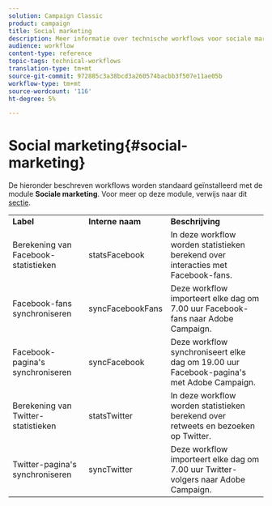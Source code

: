 ```yaml
---
solution: Campaign Classic
product: campaign
title: Social marketing
description: Meer informatie over technische workflows voor sociale marketing
audience: workflow
content-type: reference
topic-tags: technical-workflows
translation-type: tm+mt
source-git-commit: 972885c3a38bcd3a260574bacbb3f507e11ae05b
workflow-type: tm+mt
source-wordcount: '116'
ht-degree: 5%

---
```



# Social marketing{#social-marketing}

De hieronder beschreven workflows worden standaard geïnstalleerd met de module **Sociale marketing**. Voor meer op deze module, verwijs naar dit [sectie](../../social/using/starting-workflows.md).

<table> 
 <tbody> 
  <tr> 
   <td> <strong>Label</strong><br /> </td> 
   <td> <strong>Interne naam</strong><br /> </td> 
   <td> <strong>Beschrijving</strong><br /> </td> 
  </tr> 
  <tr> 
   <td> <span class="uicontrol">Berekening van Facebook-statistieken</span> <br /> </td> 
   <td> <span class="uicontrol">statsFacebook</span> <br /> </td> 
   <td> In deze workflow worden statistieken berekend over interacties met Facebook-fans.<br /> </td> 
  </tr> 
  <tr> 
   <td> <span class="uicontrol">Facebook-fans synchroniseren</span> <br /> </td> 
   <td> <span class="uicontrol">syncFacebookFans</span> <br /> </td> 
   <td> Deze workflow importeert elke dag om 7.00 uur Facebook-fans naar Adobe Campaign.<br /> </td> 
  </tr> 
  <tr> 
   <td> <span class="uicontrol">Facebook-pagina's synchroniseren</span> <br /> </td> 
   <td> <span class="uicontrol">syncFacebook</span> <br /> </td> 
   <td> Deze workflow synchroniseert elke dag om 19.00 uur Facebook-pagina's met Adobe Campaign.<br /> </td> 
  </tr> 
  <tr> 
   <td> <span class="uicontrol">Berekening van Twitter-statistieken</span> <br /> </td> 
   <td> <span class="uicontrol">statsTwitter</span> <br /> </td> 
   <td> In deze workflow worden statistieken berekend over retweets en bezoeken op Twitter.<br /> </td> 
  </tr> 
  <tr> 
   <td> <span class="uicontrol">Twitter-pagina's synchroniseren</span> <br /> </td> 
   <td> <span class="uicontrol">syncTwitter</span> <br /> </td> 
   <td> Deze workflow importeert elke dag om 7.00 uur Twitter-volgers naar Adobe Campaign.<br /> </td> 
  </tr> 
 </tbody> 
</table>

